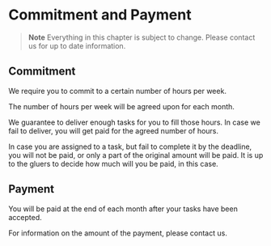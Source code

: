 # Commitment and Payment

> **Note** Everything in this chapter is subject to change. Please contact us for up to date information.

## Commitment

We require you to commit to a certain number of hours per week. 

The number of hours per week will be agreed upon for each month.

We guarantee to deliver enough tasks for you to fill those hours. In case we fail to deliver, you will get paid for the agreed number of hours.

In case you are assigned to a task, but fail to complete it by the deadline, you will not be paid, or only a part of the original amount will be paid. It is up to the gluers to decide how much will you be paid, in this case.

## Payment

You will be paid at the end of each month after your tasks have been accepted.


For information on the amount of the payment, please contact us.